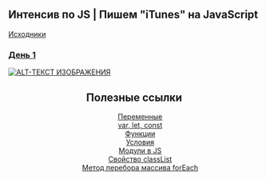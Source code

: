 <style>
  div {text-align: center;}
  ul, li {list-style: none;}
</style>

## Интенсив по JS | Пишем "iTunes" на JavaScript

[Исходники](https://github.com/vik-vavilikhin/Courses/raw/master/GloAcademy/JS/IntensiveJS%236Tunes/Tunes.zip)

### [День 1]()
[![ALT-ТЕКСТ ИЗОБРАЖЕНИЯ](http://img.youtube.com/vi/7tr_hegKXKI/0.jpg)](http://www.youtube.com/watch?v=7tr_hegKXKI)
<div>
  <h2 >Полезные ссылки</h2>
  <ul>
    <li><a href="https://learn.javascript.ru/variables">Переменные</a></li>
    <li><a href="https://habr.com/ru/company/ruvds/blog/420359/">var, let, const</a></li>
    <li><a href="https://learn.javascript.ru/function-basics">Функции</a></li>
    <li><a href="https://learn.javascript.ru/ifelse">Условия</a></li>
    <li><a href="https://learn.javascript.ru/modules-intro">Модули в JS</a></li>
    <li><a href="https://developer.mozilla.org/ru/docs/Web/API/Element/classList">Свойство classList</a></li>
    <li><a href="https://developer.mozilla.org/ru/docs/Web/JavaScript/Reference/Global_Objects/Array/forEach">Метод перебора массива forEach</a></li>
  </ul>
</div>
  